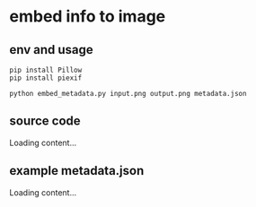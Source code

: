 # embed info to image


## env and usage

```
pip install Pillow
pip install piexif
```

```
python embed_metadata.py input.png output.png metadata.json
```

## source code

<div class="load_as_code_session" data-url="embed_metadata.py">Loading content...</div>

## example metadata.json
<div class="load_as_code_session" data-url="metadata.json">Loading content...</div>



<script src="https://posetmage.com/cdn/js/LoadAsCodeSession.js"></script>
